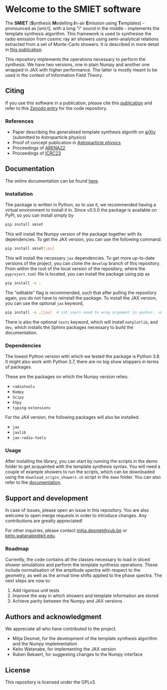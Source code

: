 # Welcome to the SMIET software

The **SMIET** (**S**ynthesis **M**odelling **I**n-air **E**mission using **T**emplates) - pronounced as [smi:t],
with a long "i" sound in the middle - implements the template synthesis algorithm.  This framework is used to
synthesise the radio emission from cosmic ray air showers using semi-analytical relations extracted from a set
of Monte-Carlo showers. It is described in more detail in [this publication](https://arxiv.org/abs/2505.10459).

This repository implements the operations necessary to perform the synthesis.
We have two versions, one in plain Numpy and another one wrapped in JAX with higher performance.
The latter is mostly meant to be used in the context of Information Field Theory.

## Citing

If you use this software in a publication, please cite this [publication](https://arxiv.org/abs/2505.10459) and refer to this [Zenodo entry](https://doi.org/10.5281/zenodo.15194465) for the code repository.

### References

- Paper describing the generalised template synthesis algorith on [arXiv](https://arxiv.org/abs/2505.10459) (submitted to Astroparticle physics)
- Proof of concept publication in [Astroparticle physics](https://doi.org/10.1016/j.astropartphys.2023.102923)
- Proceedings of [ARENA22](https://pos.sissa.it/424/052/)
- Proceedings of [ICRC23](https://pos.sissa.it/444/216/)

## Documentation

The online documentation can be found [here](https://web.iap.kit.edu/huege/smiet/).

### Installation

The package is written in Python, so to use it, we recommended having a virtual environment to install it in.
Since v0.5.0 the package is available on PyPI, so you can install simply by

```bash
pip install smiet
```

This will install the Numpy version of the package together with its dependencies.
To get the JAX version, you can use the following command:

```bash
pip install smiet[jax]
```

This will install the necessary `jax` dependencies.
To get more up-to-date versions of the project, you can clone the `develop` branch of this repository.
From within the root of the local version of the repository, where the `pyproject.toml` file is located,
you can install the package using pip as

```bash
pip install -e .
```

The "editable" flag is recommended, such that after pulling the repository again, you do not have to
reinstall the package.
To install the JAX version, you can use the optional `jax` keyword,

```bash
pip install -e .[jax]  # zsh users need to wrap argument in quotes: -e ".[jax]"
```

There is also the optional `tests` keyword, which will install `matplotlib`, and `dev`, which installs
the Sphinx packages necessary to build the documentation.

### Dependencies

The lowest Python version with which we tested the package is Python 3.8. It might also work with Python 3.7, there are no big show stoppers in terms of packages.

These are the packages on which the Numpy version relies:

- `radiotools`
- `Numpy`
- `Scipy`
- `h5py`
- `typing-extensions`

For the JAX version, the following packages will also be installed:

- `jax`
- `jaxlib`
- `jax-radio-tools`

### Usage

After installing the library, you can start by running the scripts in the demo folder to get acquainted with the template synthesis syntax.
You will need a couple of example showers to run the scripts, which can be downloaded using the 
`download_origin_showers.sh` script in the `demo` folder.
You can also refer to the [documentation](https://web.iap.kit.edu/huege/smiet/).

## Support and development

In case of issues, please open an issue in this repository.
You are also welcome to open merge requests in order to introduce changes.
Any contributions are greatly appreciated!

For other inquiries, please contact <mitja.desmet@vub.be> or <keito.watanabe@kit.edu>.

### Roadmap

Currently, the code contains all the classes necessary to load in sliced shower simulations and perform the template synthesis operations.
These include normalisation of the amplitude spectra with respect to the geometry, as well as the arrival time shifts applied to the phase spectra.
The next steps are now to:

1. Add rigorous unit tests
2. Improve the way in which showers and template information are stored
3. Achieve parity between the Numpy and JAX versions

## Authors and acknowledgment

We appreciate all who have contributed to the project.

- Mitja Desmet, for the development of the template synthesis algorithm and the Numpy implementation
- Keito Watanabe, for implementing the JAX version
- Ruben Bekaert, for suggesting changes to the Numpy interface

## License

This repository is licensed under the GPLv3.

